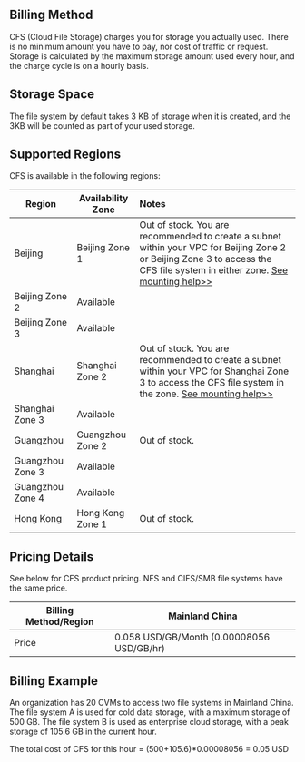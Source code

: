 ## Billing Method
CFS (Cloud File Storage) charges you for storage you actually used. There is no minimum amount you have to pay, nor cost of traffic or request. Storage is calculated by the maximum storage amount used every hour, and the charge cycle is on a hourly basis.

## Storage Space
The file system by default takes 3 KB of storage when it is created, and the 3KB will be counted as part of your used storage.

## Supported Regions
CFS is available in the following regions:

Region | Availability Zone | Notes
------- | ------- | :------
Beijing | Beijing Zone 1 | Out of stock. You are recommended to create a subnet within your VPC for Beijing Zone 2 or Beijing Zone 3 to access the CFS file system in either zone. [See mounting help>>](https://intl.cloud.tencent.com/document/product/582/9551#how-can-i-continue-using-cfs-in-an-availability-zone-with-the-cfs-resources-sold-out.3F) 
| Beijing Zone 2 | Available 
| Beijing Zone 3 | Available
Shanghai | Shanghai Zone 2 | Out of stock. You are recommended to create a subnet within your VPC for Shanghai Zone 3 to access the CFS file system in the zone. [See mounting help>>](https://intl.cloud.tencent.com/document/product/582/9551#how-can-i-continue-using-cfs-in-an-availability-zone-with-the-cfs-resources-sold-out.3F)
| Shanghai Zone 3 | Available 
Guangzhou | Guangzhou Zone 2 | Out of stock.
| Guangzhou Zone 3 | Available
| Guangzhou Zone 4 | Available
Hong Kong | Hong Kong Zone 1 | Out of stock.


## Pricing Details
See below for CFS product pricing. NFS and CIFS/SMB file systems have the same price.

Billing Method/Region | Mainland China |
------- | ------- | 
Price | 0.058 USD/GB/Month (0.00008056 USD/GB/hr) |


## Billing Example
An organization has 20 CVMs to access two file systems in Mainland China. The file system A is used for cold data storage, with a maximum storage of 500 GB. The file system B is used as enterprise cloud storage, with a peak storage of 105.6 GB in the current hour. 

The total cost of CFS for this hour = (500+105.6)*0.00008056 = 0.05 USD



